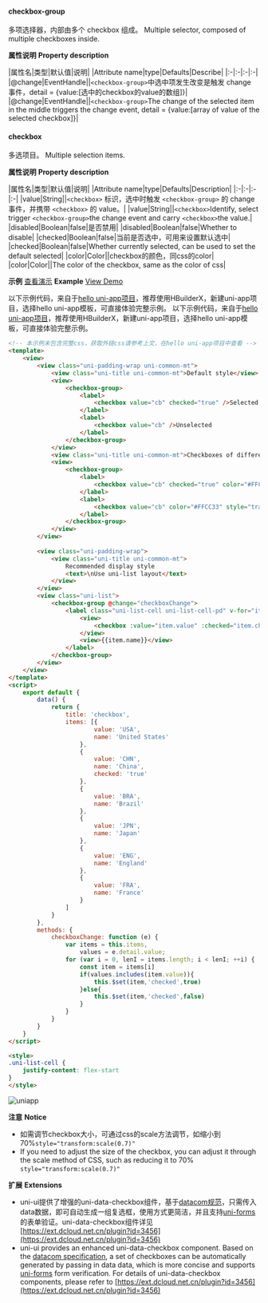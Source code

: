 #### checkbox-group
多项选择器，内部由多个 checkbox 组成。
Multiple selector, composed of multiple checkboxes inside.

**属性说明**
**Property description**

|属性名|类型|默认值|说明|
|Attribute name|type|Defaults|Describe|
|:-|:-|:-|:-|
|@change|EventHandle||``<checkbox-group>``中选中项发生改变是触发 change 事件，detail = {value:[选中的checkbox的value的数组]}|
|@change|EventHandle||`<checkbox-group>`The change of the selected item in the middle triggers the change event, detail = {value:[array of value of the selected checkbox]}|

#### checkbox
多选项目。
Multiple selection items.

**属性说明**
**Property description**

|属性名|类型|默认值|说明|
|Attribute name|type|Defaults|Description|
|:-|:-|:-|:-|
|value|String||``<checkbox>`` 标识，选中时触发 ``<checkbox-group>`` 的 change 事件，并携带 ``<checkbox>`` 的 value。|
|value|String||`<checkbox>`Identify, select trigger `<checkbox-group>`the change event and carry `<checkbox>`the value.|
|disabled|Boolean|false|是否禁用|
|disabled|Boolean|false|Whether to disable|
|checked|Boolean|false|当前是否选中，可用来设置默认选中|
|checked|Boolean|false|Whether currently selected, can be used to set the default selected|
|color|Color||checkbox的颜色，同css的color|
|color|Color||The color of the checkbox, same as the color of css|

**示例** [查看演示](https://hellouniapp.dcloud.net.cn/pages/component/checkbox/checkbox)
**Example** [View Demo](https://hellouniapp.dcloud.net.cn/pages/component/checkbox/checkbox)
 
以下示例代码，来自于[hello uni-app项目](https://github.com/dcloudio/hello-uniapp)，推荐使用HBuilderX，新建uni-app项目，选择hello uni-app模板，可直接体验完整示例。
以下示例代码，来自于[hello uni-app项目](https://github.com/dcloudio/hello-uniapp)，推荐使用HBuilderX，新建uni-app项目，选择hello uni-app模板，可直接体验完整示例。
```html
<!-- 本示例未包含完整css，获取外链css请参考上文，在hello uni-app项目中查看 -->
<template>
	<view>
		<view class="uni-padding-wrap uni-common-mt">
			<view class="uni-title uni-common-mt">Default style</view>
			<view>
				<checkbox-group>
					<label>
						<checkbox value="cb" checked="true" />Selected
					</label>
					<label>
						<checkbox value="cb" />Unselected
					</label>
				</checkbox-group>
			</view>
			<view class="uni-title uni-common-mt">Checkboxes of different colors and sizes</view>
			<view>
				<checkbox-group>
					<label>
						<checkbox value="cb" checked="true" color="#FFCC33" style="transform:scale(0.7)" />seleced
					</label>
					<label>
						<checkbox value="cb" color="#FFCC33" style="transform:scale(0.7)" />Unselected
					</label>
				</checkbox-group>
			</view>
		</view>
		
		<view class="uni-padding-wrap">
			<view class="uni-title uni-common-mt">
				Recommended display style
				<text>\nUse uni-list layout</text>
			</view>
		</view>
		<view class="uni-list">
			<checkbox-group @change="checkboxChange">
				<label class="uni-list-cell uni-list-cell-pd" v-for="item in items" :key="item.value">
					<view>
						<checkbox :value="item.value" :checked="item.checked" />
					</view>
					<view>{{item.name}}</view>
				</label>
			</checkbox-group>
		</view>
	</view>
</template>
<script>
	export default {
		data() {
			return {
				title: 'checkbox',
				items: [{
						value: 'USA',
						name: 'United States'
					},
					{
						value: 'CHN',
						name: 'China',
						checked: 'true'
					},
					{
						value: 'BRA',
						name: 'Brazil'
					},
					{
						value: 'JPN',
						name: 'Japan'
					},
					{
						value: 'ENG',
						name: 'England'
					},
					{
						value: 'FRA',
						name: 'France'
					}
				]
			}
		},
		methods: {
			checkboxChange: function (e) {
				var items = this.items,
					values = e.detail.value;
				for (var i = 0, lenI = items.length; i < lenI; ++i) {
					const item = items[i]
					if(values.includes(item.value)){
						this.$set(item,'checked',true)
					}else{
						this.$set(item,'checked',false)
					}
				}
			}
		}
	}
</script>

<style>
.uni-list-cell {
	justify-content: flex-start
}
</style>
```
 

![uniapp](https://bjetxgzv.cdn.bspapp.com/VKCEYUGU-uni-app-doc/f4db8b80-4f32-11eb-bdc1-8bd33eb6adaa.png)


**注意**
**Notice**
- 如需调节checkbox大小，可通过css的scale方法调节，如缩小到70%`style="transform:scale(0.7)"`
- If you need to adjust the size of the checkbox, you can adjust it through the scale method of CSS, such as reducing it to 70% `style="transform:scale(0.7)"`

**扩展**
**Extensions**
- uni-ui提供了增强的uni-data-checkbox组件，基于[datacom规范](/component/datacom)，只需传入data数据，即可自动生成一组复选框，使用方式更简洁，并且支持[uni-forms](https://ext.dcloud.net.cn/plugin?id=2773)的表单验证。uni-data-checkbox组件详见[https://ext.dcloud.net.cn/plugin?id=3456](https://ext.dcloud.net.cn/plugin?id=3456)
- uni-ui provides an enhanced uni-data-checkbox component. Based on the [datacom specification](/component/datacom), a set of checkboxes can be automatically generated by passing in data data, which is more concise and supports [uni-forms](https://ext.dcloud.net.cn/plugin?id=2773) form verification. For details of uni-data-checkbox components, please refer to [https://ext.dcloud.net.cn/plugin?id=3456](https://ext.dcloud.net.cn/plugin?id=3456)
